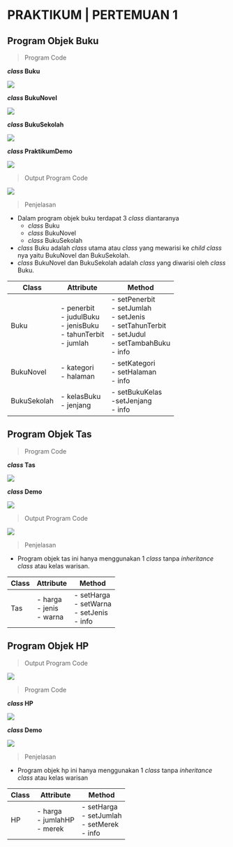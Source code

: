 # PRAKTIKUM | PERTEMUAN 1

## Program Objek Buku

> Program Code

**_class_ Buku**

![](images/code-buku.png)

**_class_ BukuNovel**

![](images/code-buku-novel.png)

**_class_ BukuSekolah**

![](images/code-buku-sekolah.png)

**_class_ PraktikumDemo**

![](images/code-demo-1.png)

> Output Program Code

![](images/output-objek-buku.JPG)

> Penjelasan

- Dalam program objek buku terdapat 3 _class_ diantaranya
  - _class_ Buku
  - _class_ BukuNovel
  - _class_ BukuSekolah
- _class_ Buku adalah _class_ utama atau _class_ yang mewarisi ke _child class_ nya yaitu BukuNovel dan BukuSekolah.
- _class_ BukuNovel dan BukuSekolah adalah _class_ yang diwarisi oleh _class_ Buku.

| Class       | Attribute                                                                     | Method                                                                                                                |
| ----------- | ----------------------------------------------------------------------------- | --------------------------------------------------------------------------------------------------------------------- |
| Buku        | - penerbit <br> - judulBuku <br> - jenisBuku <br> - tahunTerbit <br> - jumlah | - setPenerbit <br> - setJumlah <br> - setJenis <br> - setTahunTerbit <br> - setJudul <br> - setTambahBuku <br> - info |
| BukuNovel   | - kategori <br> - halaman                                                     | - setKategori <br> - setHalaman <br> - info                                                                           |
| BukuSekolah | - kelasBuku <br> - jenjang                                                    | - setBukuKelas <br> -setJenjang <br> - info                                                                           |

## Program Objek Tas

> Program Code

**_class_ Tas**

![](images/code-tas.JPG)

**_class_ Demo**

![](images/code-demo-2.png)

> Output Program Code

![](images/output-objek-tas.png)

> Penjelasan

- Program objek tas ini hanya menggunakan 1 _class_ tanpa _inheritance class_ atau kelas warisan.

| Class | Attribute                         | Method                                                 |
| ----- | --------------------------------- | ------------------------------------------------------ |
| Tas   | - harga <br> - jenis <br> - warna | - setHarga <br> - setWarna <br> - setJenis <br> - info |

## Program Objek HP

> Output Program Code

![](images/output-objek-hp.JPG)

> Program Code

**_class_ HP**

![](images/code-hp.png)

**_class_ Demo**

![](images/code-demo-3.png)

> Penjelasan

- Program objek hp ini hanya menggunakan 1 _class_ tanpa _inheritance class_ atau kelas warisan

| Class | Attribute                            | Method                                                  |
| ----- | ------------------------------------ | ------------------------------------------------------- |
| HP    | - harga <br> - jumlahHP <br> - merek | - setHarga <br> - setJumlah <br> - setMerek <br> - info |
